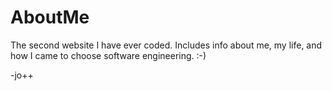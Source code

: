 # AboutMe
The second website I have ever coded. Includes info about me, my life, and how I came to choose software engineering. :-)

-jo++

